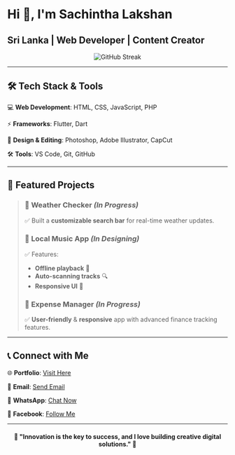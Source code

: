 # __Hi 👋, I'm Sachintha Lakshan__ 
## Sri Lanka | Web Developer | Content Creator

<p align="center">
  <img src="https://streak-stats.demolab.com?user=sachicodex&theme=highcontrast&card_width=550" alt="GitHub Streak" />
</p>

---

## 🛠️ Tech Stack & Tools  

💻 **Web Development**: HTML, CSS, JavaScript, PHP  

⚡ **Frameworks**: Flutter, Dart  

🎨 **Design & Editing**: Photoshop, Adobe Illustrator, CapCut  

🛠 **Tools**: VS Code, Git, GitHub  

---

## 🌟 Featured Projects  
>
> ### 🔹 Weather Checker *(In Progress)*  
> ✅ Built a **customizable search bar** for real-time weather updates.  
> 
> ### 🔹 Local Music App *(In Designing)*  
> ✅ Features:  
> - **Offline playback** 🎵  
> - **Auto-scanning tracks** 🔍  
> - **Responsive UI** 📱  
> 
> ### 🔹 Expense Manager *(In Progress)*  
> ✅ **User-friendly** & **responsive** app with advanced finance tracking features.  
> 
---

## 📞 Connect with Me  

🌐 **Portfolio**: [Visit Here](https://yourportfolio.com)  

📩 **Email**: [Send Email](mailto:your@email.com)  

📱 **WhatsApp**: [Chat Now](https://sync.short.gy/whatsapp)  

📘 **Facebook**: [Follow Me](https://sync.short.gy/facebook)  

---

<h4 align="center">🚀 "Innovation is the key to success, and I love building creative digital solutions." 🚀</h4>
